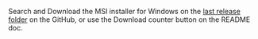 

Search and Download the MSI installer for Windows on the <a href="https://github.com/LuisFilipe236/Storage-Helper-SAS-Tool/releases">last release folder</a> on the GitHub, or use the Download counter button on the README doc.